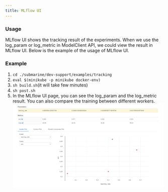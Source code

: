 ```yaml
---
title: MLflow UI
---
```



<!--
Licensed to the Apache Software Foundation (ASF) under one
or more contributor license agreements.  See the NOTICE file
distributed with this work for additional information
regarding copyright ownership.  The ASF licenses this file
to you under the Apache License, Version 2.0 (the
"License"); you may not use this file except in compliance
with the License.  You may obtain a copy of the License at

  http://www.apache.org/licenses/LICENSE-2.0

Unless required by applicable law or agreed to in writing,
software distributed under the License is distributed on an
"AS IS" BASIS, WITHOUT WARRANTIES OR CONDITIONS OF ANY
KIND, either express or implied.  See the License for the
specific language governing permissions and limitations
under the License.
-->

### Usage
MLflow UI shows the tracking result of the experiments. When we
use the log_param or log_metric in ModelClient API, we could view
the result in MLflow UI. Below is the example of the usage of MLflow
UI.

### Example
1. `cd ./submarine/dev-support/examples/tracking`
2. `eval $(minikube -p minikube docker-env)`
3. `sh build.sh`(it will take few minutes)
4. `sh post.sh`
5. In the MLflow UI page, you can see the log_param and the log_metric
    result. You can also compare the training between different workers.
![](../../assets/mlflow-ui.png)

